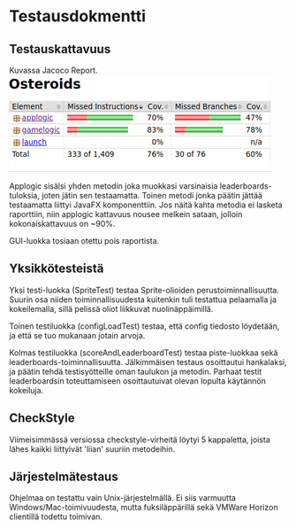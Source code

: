 # Testausdokmentti

## Testauskattavuus

Kuvassa Jacoco Report.
<img src="https://github.com/ArtKoski/ot-harjoitustyo/blob/master/Osteroids/dokumentaatio/kuvat/TotalMissed.png">

Applogic sisälsi yhden metodin joka muokkasi varsinaisia leaderboards-tuloksia, joten jätin sen testaamatta.
Toinen metodi jonka päätin jättää testaamatta liittyi JavaFX komponenttiin. Jos näitä kahta metodia ei lasketa
raporttiin, niin applogic kattavuus nousee melkein sataan, jolloin kokonaiskattavuus on ~90%.

GUI-luokka tosiaan otettu pois raportista.

## Yksikkötesteistä

Yksi testi-luokka (SpriteTest) testaa Sprite-olioiden perustoiminnallisuutta. Suurin osa niiden toiminnallisuudesta kuitenkin tuli testattua
pelaamalla ja kokeilemalla, sillä pelissä oliot liikkuvat nuolinäppäimillä.

Toinen testiluokka (configLoadTest) testaa, että config tiedosto löydetään, ja että se tuo mukanaan jotain arvoja.

Kolmas testiluokka (scoreAndLeaderboardTest) testaa piste-luokkaa sekä leaderboards-toiminnallisuutta. 
Jälkimmäisen testaus osoittautui hankalaksi, ja päätin tehdä testisyötteille oman taulukon ja metodin. 
Parhaat testit leaderboardsin toteuttamiseen osoittautuivat olevan lopulta käytännön kokeiluja.

## CheckStyle
Viimeisimmässä versiossa checkstyle-virheitä löytyi 5 kappaletta, joista lähes kaikki liittyivät 'liian' suuriin metodeihin.


## Järjestelmätestaus
Ohjelmaa on testattu vain Unix-järjestelmällä. Ei siis varmuutta Windows/Mac-toimivuudesta, mutta fuksiläppärillä
sekä VMWare Horizon clientillä todettu toimivan.   
